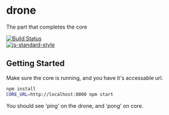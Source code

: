 # drone

The part that completes the core

[![Build Status](https://travis-ci.org/Strider-CD/drone.svg)](https://travis-ci.org/Strider-CD/drone)  
[![js-standard-style](https://cdn.rawgit.com/feross/standard/master/badge.svg)](https://github.com/feross/standard)

## Getting Started

Make sure the core is running, and you have it's accessable url.

```sh
npm install
CORE_URL=http://localhost:8000 npm start
```

You should see 'ping' on the drone, and 'pong' on core.
